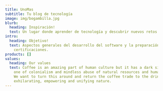 ```yaml
---
title: UnoMas
subtitle: Tu blog de tecnología
image: img/bogambilla.jpg
blurb:
  heading: Inspiración!
  text: Un lugar donde aprender de tecnología y descubrir nuevos retos informáticos.
intro:
  heading: Objetivo!
  text: Aspectos generales del desarrollo del software y la preparación de
    certificaciones.
products: []
values:
  heading: Our values
  text: Coffee is an amazing part of human culture but it has a dark side too –
    one of colonialism and mindless abuse of natural resources and human lives.
    We want to turn this around and return the coffee trade to the drink’s
    exhilarating, empowering and unifying nature.
---
```

